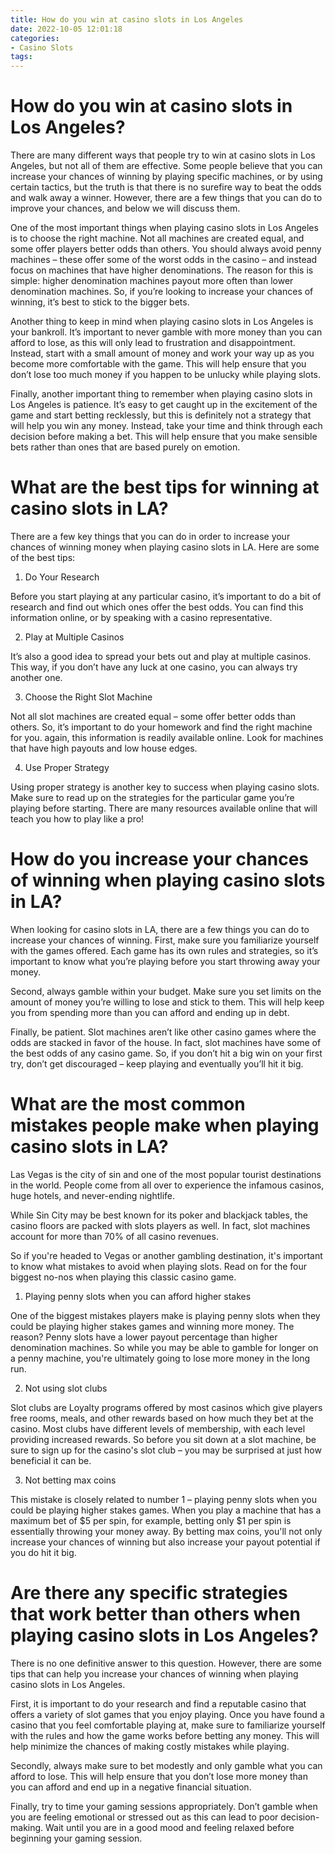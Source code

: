 ```yaml
---
title: How do you win at casino slots in Los Angeles
date: 2022-10-05 12:01:18
categories:
- Casino Slots
tags:
---
```



#  How do you win at casino slots in Los Angeles?

There are many different ways that people try to win at casino slots in Los Angeles, but not all of them are effective. Some people believe that you can increase your chances of winning by playing specific machines, or by using certain tactics, but the truth is that there is no surefire way to beat the odds and walk away a winner. However, there are a few things that you can do to improve your chances, and below we will discuss them.

One of the most important things when playing casino slots in Los Angeles is to choose the right machine. Not all machines are created equal, and some offer players better odds than others. You should always avoid penny machines – these offer some of the worst odds in the casino – and instead focus on machines that have higher denominations. The reason for this is simple: higher denomination machines payout more often than lower denomination machines. So, if you’re looking to increase your chances of winning, it’s best to stick to the bigger bets.

Another thing to keep in mind when playing casino slots in Los Angeles is your bankroll. It’s important to never gamble with more money than you can afford to lose, as this will only lead to frustration and disappointment. Instead, start with a small amount of money and work your way up as you become more comfortable with the game. This will help ensure that you don’t lose too much money if you happen to be unlucky while playing slots.

Finally, another important thing to remember when playing casino slots in Los Angeles is patience. It’s easy to get caught up in the excitement of the game and start betting recklessly, but this is definitely not a strategy that will help you win any money. Instead, take your time and think through each decision before making a bet. This will help ensure that you make sensible bets rather than ones that are based purely on emotion.

#  What are the best tips for winning at casino slots in LA?

There are a few key things that you can do in order to increase your chances of winning money when playing casino slots in LA. Here are some of the best tips:

1. Do Your Research

Before you start playing at any particular casino, it’s important to do a bit of research and find out which ones offer the best odds. You can find this information online, or by speaking with a casino representative.

2. Play at Multiple Casinos

It’s also a good idea to spread your bets out and play at multiple casinos. This way, if you don’t have any luck at one casino, you can always try another one.

3. Choose the Right Slot Machine

Not all slot machines are created equal – some offer better odds than others. So, it’s important to do your homework and find the right machine for you. again, this information is readily available online. Look for machines that have high payouts and low house edges.

4. Use Proper Strategy

Using proper strategy is another key to success when playing casino slots. Make sure to read up on the strategies for the particular game you’re playing before starting. There are many resources available online that will teach you how to play like a pro!

#  How do you increase your chances of winning when playing casino slots in LA?

When looking for casino slots in LA, there are a few things you can do to increase your chances of winning. First, make sure you familiarize yourself with the games offered. Each game has its own rules and strategies, so it’s important to know what you’re playing before you start throwing away your money.

Second, always gamble within your budget. Make sure you set limits on the amount of money you’re willing to lose and stick to them. This will help keep you from spending more than you can afford and ending up in debt.

Finally, be patient. Slot machines aren’t like other casino games where the odds are stacked in favor of the house. In fact, slot machines have some of the best odds of any casino game. So, if you don’t hit a big win on your first try, don’t get discouraged – keep playing and eventually you’ll hit it big.

#  What are the most common mistakes people make when playing casino slots in LA?

Las Vegas is the city of sin and one of the most popular tourist destinations in the world. People come from all over to experience the infamous casinos, huge hotels, and never-ending nightlife.

While Sin City may be best known for its poker and blackjack tables, the casino floors are packed with slots players as well. In fact, slot machines account for more than 70% of all casino revenues.

So if you're headed to Vegas or another gambling destination, it's important to know what mistakes to avoid when playing slots. Read on for the four biggest no-nos when playing this classic casino game.

1) Playing penny slots when you can afford higher stakes

One of the biggest mistakes players make is playing penny slots when they could be playing higher stakes games and winning more money. The reason? Penny slots have a lower payout percentage than higher denomination machines. So while you may be able to gamble for longer on a penny machine, you're ultimately going to lose more money in the long run.

2) Not using slot clubs

Slot clubs are Loyalty programs offered by most casinos which give players free rooms, meals, and other rewards based on how much they bet at the casino. Most clubs have different levels of membership, with each level providing increased rewards. So before you sit down at a slot machine, be sure to sign up for the casino's slot club – you may be surprised at just how beneficial it can be.

3) Not betting max coins

This mistake is closely related to number 1 – playing penny slots when you could be playing higher stakes games. When you play a machine that has a maximum bet of $5 per spin, for example, betting only $1 per spin is essentially throwing your money away. By betting max coins, you'll not only increase your chances of winning but also increase your payout potential if you do hit it big.

#  Are there any specific strategies that work better than others when playing casino slots in Los Angeles?

There is no one definitive answer to this question. However, there are some tips that can help you increase your chances of winning when playing casino slots in Los Angeles.

First, it is important to do your research and find a reputable casino that offers a variety of slot games that you enjoy playing. Once you have found a casino that you feel comfortable playing at, make sure to familiarize yourself with the rules and how the game works before betting any money. This will help minimize the chances of making costly mistakes while playing.

Secondly, always make sure to bet modestly and only gamble what you can afford to lose. This will help ensure that you don’t lose more money than you can afford and end up in a negative financial situation.

Finally, try to time your gaming sessions appropriately. Don’t gamble when you are feeling emotional or stressed out as this can lead to poor decision-making. Wait until you are in a good mood and feeling relaxed before beginning your gaming session.